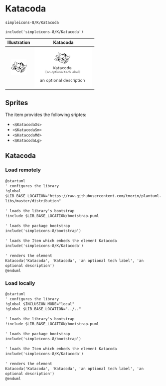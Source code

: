 # Katacoda


```text
simpleicons-8/K/Katacoda
```

```text
include('simpleicons-8/K/Katacoda')
```



| Illustration | Katacoda |
| :---: | :---: |
| ![illustration for Illustration](../../simpleicons-8/K/Katacoda.png) | ![illustration for Katacoda](../../simpleicons-8/K/Katacoda.Local.png) |



## Sprites
The item provides the following sriptes:

- `<$KatacodaXs>`
- `<$KatacodaSm>`
- `<$KatacodaMd>`
- `<$KatacodaLg>`





## Katacoda

### Load remotely
```plantuml
@startuml
' configures the library
!global $LIB_BASE_LOCATION="https://raw.githubusercontent.com/tmorin/plantuml-libs/master/distribution"

' loads the library's bootstrap
!include $LIB_BASE_LOCATION/bootstrap.puml

' loads the package bootstrap
include('simpleicons-8/bootstrap')

' loads the Item which embeds the element Katacoda
include('simpleicons-8/K/Katacoda')

' renders the element
Katacoda('Katacoda', 'Katacoda', 'an optional tech label', 'an optional description')
@enduml
```

### Load locally
```plantuml
@startuml
' configures the library
!global $INCLUSION_MODE="local"
!global $LIB_BASE_LOCATION="../.."

' loads the library's bootstrap
!include $LIB_BASE_LOCATION/bootstrap.puml

' loads the package bootstrap
include('simpleicons-8/bootstrap')

' loads the Item which embeds the element Katacoda
include('simpleicons-8/K/Katacoda')

' renders the element
Katacoda('Katacoda', 'Katacoda', 'an optional tech label', 'an optional description')
@enduml
```

